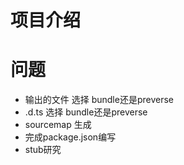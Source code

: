 # 项目介绍

# 问题
- 输出的文件 选择 bundle还是preverse
- .d.ts 选择 bundle还是preverse
- sourcemap 生成
- 完成package.json编写
- stub研究
